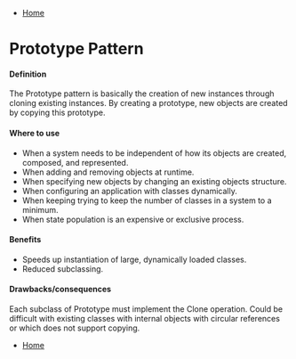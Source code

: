 * [Home](../../../../../README.md)
# Prototype Pattern

#### Definition

The Prototype pattern is basically the creation of new instances through
cloning existing instances. By creating a prototype, new objects are created
by copying this prototype.

#### Where to use

* When a system needs to be independent of how its objects are created,
composed, and represented.
* When adding and removing objects at runtime.
* When specifying new objects by changing an existing objects structure.
* When configuring an application with classes dynamically.
* When keeping trying to keep the number of classes in a system to a
minimum.
* When state population is an expensive or exclusive process.

#### Benefits

* Speeds up instantiation of large, dynamically loaded classes.
* Reduced subclassing.

#### Drawbacks/consequences

Each subclass of Prototype must implement the Clone operation. Could be
difficult with existing classes with internal objects with circular references or
which does not support copying.

* [Home](../../../../../README.md)

